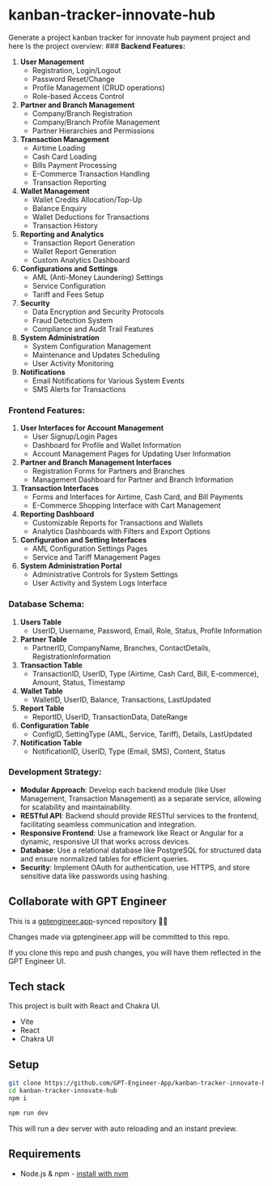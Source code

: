 # kanban-tracker-innovate-hub

Generate a project kanban tracker for innovate hub payment project and here
 Is the project overview: ### **Backend Features:**

1. **User Management**
    - Registration, Login/Logout
    - Password Reset/Change
    - Profile Management (CRUD operations)
    - Role-based Access Control
2. **Partner and Branch Management**
    - Company/Branch Registration
    - Company/Branch Profile Management
    - Partner Hierarchies and Permissions
3. **Transaction Management**
    - Airtime Loading
    - Cash Card Loading
    - Bills Payment Processing
    - E-Commerce Transaction Handling
    - Transaction Reporting
4. **Wallet Management**
    - Wallet Credits Allocation/Top-Up
    - Balance Enquiry
    - Wallet Deductions for Transactions
    - Transaction History
5. **Reporting and Analytics**
    - Transaction Report Generation
    - Wallet Report Generation
    - Custom Analytics Dashboard
6. **Configurations and Settings**
    - AML (Anti-Money Laundering) Settings
    - Service Configuration
    - Tariff and Fees Setup
7. **Security**
    - Data Encryption and Security Protocols
    - Fraud Detection System
    - Compliance and Audit Trail Features
8. **System Administration**
    - System Configuration Management
    - Maintenance and Updates Scheduling
    - User Activity Monitoring
9. **Notifications**
    - Email Notifications for Various System Events
    - SMS Alerts for Transactions

### **Frontend Features:**

1. **User Interfaces for Account Management**
    - User Signup/Login Pages
    - Dashboard for Profile and Wallet Information
    - Account Management Pages for Updating User Information
2. **Partner and Branch Management Interfaces**
    - Registration Forms for Partners and Branches
    - Management Dashboard for Partner and Branch Information
3. **Transaction Interfaces**
    - Forms and Interfaces for Airtime, Cash Card, and Bill Payments
    - E-Commerce Shopping Interface with Cart Management
4. **Reporting Dashboard**
    - Customizable Reports for Transactions and Wallets
    - Analytics Dashboards with Filters and Export Options
5. **Configuration and Setting Interfaces**
    - AML Configuration Settings Pages
    - Service and Tariff Management Pages
6. **System Administration Portal**
    - Administrative Controls for System Settings
    - User Activity and System Logs Interface

### **Database Schema:**

1. **Users Table**
    - UserID, Username, Password, Email, Role, Status, Profile Information
2. **Partner Table**
    - PartnerID, CompanyName, Branches, ContactDetails, RegistrationInformation
3. **Transaction Table**
    - TransactionID, UserID, Type (Airtime, Cash Card, Bill, E-commerce), Amount, Status, Timestamp
4. **Wallet Table**
    - WalletID, UserID, Balance, Transactions, LastUpdated
5. **Report Table**
    - ReportID, UserID, TransactionData, DateRange
6. **Configuration Table**
    - ConfigID, SettingType (AML, Service, Tariff), Details, LastUpdated
7. **Notification Table**
    - NotificationID, UserID, Type (Email, SMS), Content, Status

### **Development Strategy:**

- **Modular Approach**: Develop each backend module (like User Management, Transaction Management) as a separate service, allowing for scalability and maintainability.
- **RESTful API**: Backend should provide RESTful services to the frontend, facilitating seamless communication and integration.
- **Responsive Frontend**: Use a framework like React or Angular for a dynamic, responsive UI that works across devices.
- **Database**: Use a relational database like PostgreSQL for structured data and ensure normalized tables for efficient queries.
- **Security**: Implement OAuth for authentication, use HTTPS, and store sensitive data like passwords using hashing.

## Collaborate with GPT Engineer

This is a [gptengineer.app](https://gptengineer.app)-synced repository 🌟🤖

Changes made via gptengineer.app will be committed to this repo.

If you clone this repo and push changes, you will have them reflected in the GPT Engineer UI.

## Tech stack

This project is built with React and Chakra UI.

- Vite
- React
- Chakra UI

## Setup

```sh
git clone https://github.com/GPT-Engineer-App/kanban-tracker-innovate-hub.git
cd kanban-tracker-innovate-hub
npm i
```

```sh
npm run dev
```

This will run a dev server with auto reloading and an instant preview.

## Requirements

- Node.js & npm - [install with nvm](https://github.com/nvm-sh/nvm#installing-and-updating)
